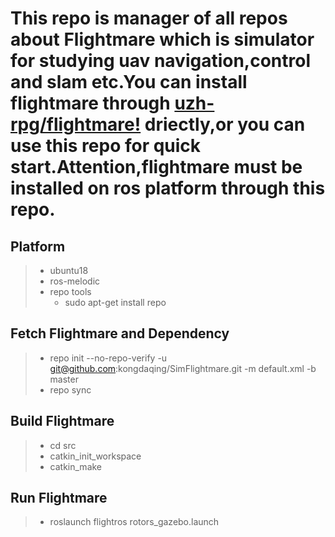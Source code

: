 # This repo is manager of all repos about Flightmare which is simulator for studying uav navigation,control and slam etc.You can install flightmare through [uzh-rpg/flightmare!](https://github.com/uzh-rpg/flightmare) driectly,or you can use this repo for quick start.Attention,flightmare must be installed on ros platform through this repo.
## Platform 
>* ubuntu18 
>* ros-melodic 
>* repo tools
>   * sudo apt-get install repo
## Fetch Flightmare and Dependency
>* repo init --no-repo-verify -u git@github.com:kongdaqing/SimFlightmare.git -m default.xml -b master
>* repo sync
## Build Flightmare
>* cd src
>* catkin_init_workspace
>* catkin_make
## Run Flightmare
>* roslaunch flightros rotors_gazebo.launch


